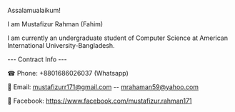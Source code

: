Assalamualaikum! 

I am Mustafizur Rahman (Fahim)

I am currently an undergraduate student of Computer Science at American International University-Bangladesh.

--- Contract Info ---

☎ Phone: +8801686026037 (Whatsapp)

📨 Email: mustafizurr171@gmail.com -- mrahaman59@yahoo.com

📲 Facebook: https://www.facebook.com/mustafizur.rahman171 
